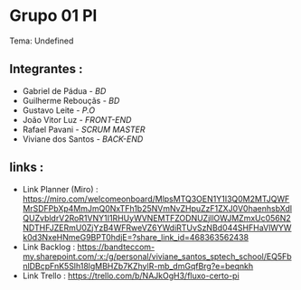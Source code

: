 # Grupo 01 PI

Tema: Undefined

## Integrantes : 

* Gabriel de Pádua - *BD*
* Guilherme Rebouçãs - *BD*
* Gustavo Leite - *P.O*
* João Vitor Luz - *FRONT-END*
* Rafael Pavani - *SCRUM MASTER*
* Viviane dos Santos - *BACK-END*

## links :

* Link Planner (Miro) : https://miro.com/welcomeonboard/MlpsMTQ3OEN1Y1I3Q0M2MTJQWFMrSDFPbXp4MmJmQ0NxTFh1b25NVmNvZHpuZzF1ZXJ0V0haenhsbXdlQUZvbldrV2RoR1VNY1I1RHUyWVNEMTFZODNUZjllOWJMZmxUc056N2NDTHFJZERmU0ZjYzB4WFRweVZ6YWdiRTUvSzNBd044SHFHaVlWYWk0d3NxeHNmeG9BPT0hdjE=?share_link_id=468363562438
* Link Backlog :
https://bandteccom-my.sharepoint.com/:x:/g/personal/viviane_santos_sptech_school/EQ5FbnlDBcpFnK5Slh18lgMBHZb7KZhylR-mb_dmGqfBrg?e=beqnkh
* Link Trello :
https://trello.com/b/NAJkOgH3/fluxo-certo-pi
